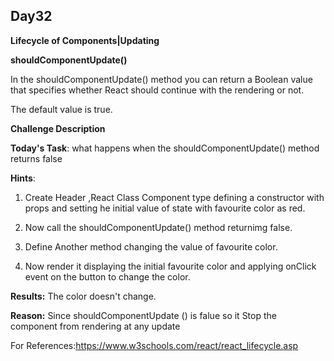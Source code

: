 ## Day32

**Lifecycle of Components|Updating**

**shouldComponentUpdate()**

In the shouldComponentUpdate() method you can return a Boolean
value that specifies whether React should continue with
the rendering or not.

The default value is true.


**Challenge Description**

**Today's Task**: what happens when the shouldComponentUpdate() method returns false

**Hints**:
1. Create Header ,React Class Component type defining a constructor
   with props and setting he initial value of state with favourite
   color as red.
   
2. Now call the shouldComponentUpdate() method returnimg false.

3. Define Another method changing the value of favourite color.

4. Now render it displaying the initial favourite color and
   applying onClick event on the button to change the color.

**Results:**
The color doesn't change.

**Reason:**  Since shouldComponentUpdate () is falue so it Stop the component from rendering at any update


For References:https://www.w3schools.com/react/react_lifecycle.asp
